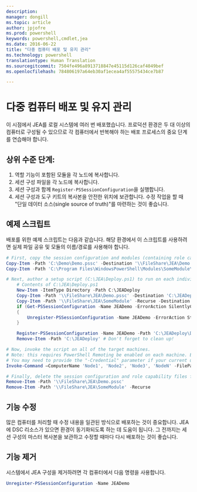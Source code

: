 ```yaml
---
description: 
manager: dongill
ms.topic: article
author: jpjofre
ms.prod: powershell
keywords: powershell,cmdlet,jea
ms.date: 2016-06-22
title: "다중 컴퓨터 배포 및 유지 관리"
ms.technology: powershell
translationtype: Human Translation
ms.sourcegitcommit: 7504fe496a8913718847e45115d126caf4049bef
ms.openlocfilehash: 784806197a64eb30af1ecea4af55575434ce7b87

---
```


# 다중 컴퓨터 배포 및 유지 관리
이 시점에서 JEA를 로컬 시스템에 여러 번 배포했습니다.
프로덕션 환경은 두 대 이상의 컴퓨터로 구성될 수 있으므로 각 컴퓨터에서 반복해야 하는 배포 프로세스의 중요 단계를 연습해야 합니다.

## 상위 수준 단계:
1.  역할 기능이 포함된 모듈을 각 노드에 복사합니다.
2.  세션 구성 파일을 각 노드에 복사합니다.
3.  세션 구성과 함께 `Register-PSSessionConfiguration`을 실행합니다.
4.  세션 구성과 도구 키트의 복사본을 안전한 위치에 보관합니다.
수정 작업을 할 때 "단일 데이터 소스(single source of truth)"를 마련하는 것이 좋습니다.

## 예제 스크립트
배포를 위한 예제 스크립트는 다음과 같습니다.
해당 환경에서 이 스크립트를 사용하려면 실제 파일 공유 및 모듈의 이름/경로를 사용해야 합니다.
```PowerShell
# First, copy the session configuration and modules (containing role capability files) onto a file share you have access to.
Copy-Item -Path 'C:\Demo\Demo.pssc' -Destination '\\FileShare\JEA\Demo.pssc'
Copy-Item -Path 'C:\Program Files\WindowsPowerShell\Modules\SomeModule\' -Recurse -Destination '\\FileShare\JEA\SomeModule'

# Next, author a setup script (C:\JEA\Deploy.ps1) to run on each individual node
    # Contents of C:\JEA\Deploy.ps1
    New-Item -ItemType Directory -Path C:\JEADeploy
    Copy-Item -Path '\\FileShare\JEA\Demo.pssc' -Destination 'C:\JEADeploy\'
    Copy-Item -Path '\\FileShare\JEA\SomeModule' -Recurse -Destination 'C:\Program Files\WindowsPowerShell\Modules' # Remember, Role Capability Files are found in modules
    if (Get-PSSessionConfiguration -Name JEADemo -ErrorAction SilentlyContinue)
    {
        Unregister-PSSessionConfiguration -Name JEADemo -ErrorAction Stop
    }

    Register-PSSessionConfiguration -Name JEADemo -Path 'C:\JEADeploy\Demo.pssc'
    Remove-Item -Path 'C:\JEADeploy' # Don't forget to clean up!

# Now, invoke the script on all of the target machines.
# Note: this requires PowerShell Remoting be enabled on each machine. Enabling PowerShell remoting is a requirement to use JEA as well.
# You may need to provide the "-Credential" parameter if your current user account does not have admin permissions on these machines.
Invoke-Command –ComputerName 'Node1', 'Node2', 'Node3', 'NodeN' -FilePath 'C:\JEA\Deploy.ps1'

# Finally, delete the session configuration and role capability files from the file share.
Remove-Item -Path '\\FileShare\JEA\Demo.pssc'
Remove-Item -Path '\\FileShare\JEA\SomeModule' -Recurse
```
## 기능 수정
많은 컴퓨터를 처리할 때 수정 내용을 일관된 방식으로 배포하는 것이 중요합니다.
JEA에 DSC 리소스가 있으면 환경이 동기화되도록 하는 데 도움이 됩니다.
그 전까지는 세션 구성의 마스터 복사본을 보관하고 수정할 때마다 다시 배포하는 것이 좋습니다.

## 기능 제거
시스템에서 JEA 구성을 제거하려면 각 컴퓨터에서 다음 명령을 사용합니다.
```PowerShell
Unregister-PSSessionConfiguration -Name JEADemo
```




<!--HONumber=Jul16_HO1-->


